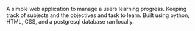 A simple web application to manage a users learning progress.
Keeping track of subjects and the objectives and task to learn. 
Built using python, HTML, CSS, and a postgresql database ran locally.
